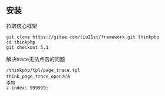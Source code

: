 ## 安装

拉取核心框架

~~~
git clone https://gitee.com/liu21st/framework.git thinkphp
cd thinkphp
git checkout 5.1
~~~

解决trace无法点击的问题

~~~
/thinkphp/tpl/page_trace.tpl     
think_page_trace_open方法
添加
z-index: 999999;
~~~


